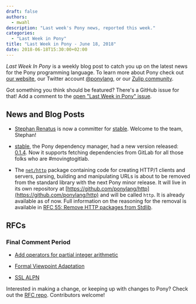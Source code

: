 ```yaml
---
draft: false
authors:
  - mwahl
description: "Last week's Pony news, reported this week."
categories:
  - "Last Week in Pony"
title: "Last Week in Pony - June 18, 2018"
date: 2018-06-18T15:30:00+02:00
---
```

_Last Week In Pony_ is a weekly blog post to catch you up on the latest news for the Pony programming language. To learn more about Pony check out [our website](https://ponylang.io), our Twitter account [@ponylang](https://twitter.com/ponylang), or our [Zulip community](https://ponylang.zulipchat.com).

Got something you think should be featured? There's a GitHub issue for that! Add a comment to the [open "Last Week in Pony" issue](https://github.com/ponylang/ponylang.github.io/issues?q=is%3Aissue+is%3Aopen+label%3Alast-week-in-pony).
<!-- more -->

## News and Blog Posts

- [Stephan Renatus](https://github.com/srenatus) is now a committer for [stable](https://github.com/ponylang/pony-stable). Welcome to the team, Stephan!

- [stable](https://github.com/ponylang/pony-stable), the Pony dependency manager, had a new version released: [0.1.4](https://www.ponylang.io/blog/2018/06/pony-stable-0.1.4-released/).
  Now it supports fetching dependencies from GitLab for all those folks who are #movingtogitlab.

- The [`net/http`](https://stdlib.ponylang.io/net-http--index) package containing code for creating HTTP/1 clients and servers, parsing, building and manipulating URLs is about to be removed from the standard library with the next Pony minor release.
  It will live in its own repository at [https://github.com/ponylang/http](https://github.com/ponylang/http) and will be called `http`. It is already available as of now.
  Full information on the reasoning for the removal is available in [RFC 55: Remove HTTP packages from Stdlib](https://github.com/ponylang/rfcs/blob/main/text/0055-remove-http-server-from-stdlib.md).

## RFCs

### Final Comment Period

- [Add operators for partial integer arithmetic](https://github.com/ponylang/rfcs/pull/125)

- [Formal Viewpoint Adaptation](https://github.com/ponylang/rfcs/pull/122)

- [SSL ALPN](https://github.com/ponylang/rfcs/pull/127)

Interested in making a change, or keeping up with changes to Pony? Check out the [RFC repo](https://github.com/ponylang/rfcs). Contributors welcome!
